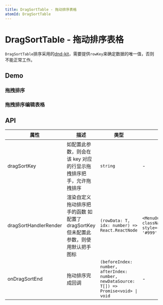 ```yaml
---
title: DragSortTable - 拖动排序表格
atomId: DragSortTable
---
```


# DragSortTable - 拖动排序表格

`DragSortTable`排序采用的[dnd-kit](https://dndkit.com/)，需要提供`rowKey`来确定数据的唯一值，否则不能正常工作。

## Demo

### 拖拽排序

<code src="./demos/drag.tsx"  background="var(--main-bg-color)" title="拖拽排序"></code>

### 拖拽排序编辑表格

<code src="./demos/drag-sort-table.tsx"  background="var(--main-bg-color)" title="可编辑表格"></code>

## API

| 属性                    | 描述                                                | 类型                                                                                       | 默认值                                                                                            |
| --------------------- | ------------------------------------------------- | ---------------------------------------------------------------------------------------- | ---------------------------------------------------------------------------------------------- |
| dragSortKey           | 如配置此参数，则会在该 key 对应的行显示拖拽排序把手，允许拖拽排序               | `string`                                                                                 | -                                                                                              |
| dragSortHandlerRender | 渲染自定义拖动排序把手的函数 如配置了 dragSortKey 但未配置此参数，则使用默认把手图标 | `(rowData: T, idx: number) => React.ReactNode`                                           | `<MenuOutlined className="dragSortDefaultHandle" style={{ cursor: 'grab', color: '#999' }} />` |
| onDragSortEnd         | 拖动排序完成回调                                          | `(beforeIndex: number, afterIndex: number, newDataSource: T[]) => Promise<void> \| void` | -                                                                                              |
